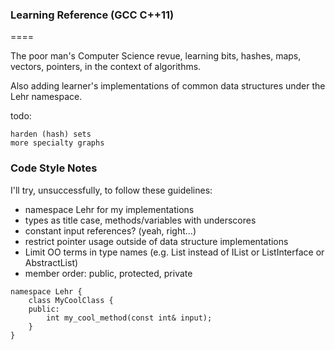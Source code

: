 ### Learning Reference (GCC C++11)

====

The poor man's Computer Science revue, learning bits, hashes, maps, vectors, pointers, in the context of algorithms.

Also adding learner's implementations of common data structures under the Lehr namespace.


todo:

    harden (hash) sets
    more specialty graphs

### Code Style Notes

I'll try, unsuccessfully, to follow these guidelines:
- namespace Lehr for my implementations
- types as title case, methods/variables with underscores
- constant input references? (yeah, right...)
- restrict pointer usage outside of data structure implementations
- Limit OO terms in type names (e.g. List instead of IList or ListInterface or AbstractList)
- member order: public, protected, private

````
namespace Lehr {
    class MyCoolClass {
    public:
        int my_cool_method(const int& input);
    }
}
````
